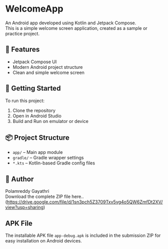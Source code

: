 # WelcomeApp

An Android app developed using Kotlin and Jetpack Compose.  
This is a simple welcome screen application, created as a sample or practice project.

## 📁 Features

- Jetpack Compose UI
- Modern Android project structure
- Clean and simple welcome screen

## 🚀 Getting Started

To run this project:

1. Clone the repository
2. Open in Android Studio
3. Build and Run on emulator or device

## 📦 Project Structure

- `app/` – Main app module
- `gradle/` – Gradle wrapper settings
- `*.kts` – Kotlin-based Gradle config files

## 📧 Author

Polamreddy Gayathri  
Download the complete ZIP file here.. (https://drive.google.com/file/d/1sn3pch5Z3709Txv5vg4o5QW6ZmfDt2XV/view?usp=sharing)
## APK File

The installable APK file `app-debug.apk` is included in the submission ZIP for easy installation on Android devices.

